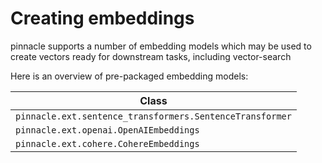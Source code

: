 # Creating embeddings

pinnacle supports a number of embedding models which may be used to create
vectors ready for downstream tasks, including vector-search

Here is an overview of pre-packaged embedding models:

| Class | 
| --- | 
| `pinnacle.ext.sentence_transformers.SentenceTransformer` |
| `pinnacle.ext.openai.OpenAIEmbeddings` | 
| `pinnacle.ext.cohere.CohereEmbeddings` |